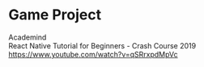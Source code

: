 # Game Project
Academind
<br>
React Native Tutorial for Beginners - Crash Course 2019
<br>
https://www.youtube.com/watch?v=qSRrxpdMpVc
